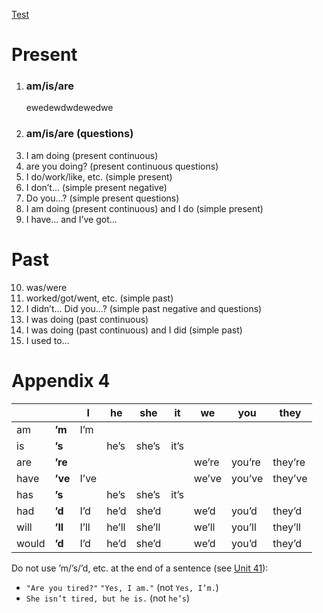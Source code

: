 [Test](#test)

# Present
1. ### am/is/are <a name="test"></a>
    ewedewdwdewedwe
2. ### am/is/are (questions)
3. I am doing (present continuous)
4. are you doing? (present continuous questions)
5. I do/work/like, etc. (simple present)
6. I don’t... (simple present negative)
7. Do you...? (simple present questions)
8. I am doing (present continuous) and I do (simple present)
9. I have... and I’ve got...
# Past
10. was/were
11. worked/got/went, etc. (simple past)
12. I didn’t... Did you...?  (simple past negative and questions)
13. I was doing (past continuous)
14. I was doing (past continuous) and I did (simple past)
15. I used to...
# Appendix 4
&nbsp;||I|he|she|it|we|you|they
-|-|-|-|-|-|-|-|-
am|**’m**|I’m|
is|**’s**||he’s|she’s|it’s
are|**’re**|||||we’re|you’re|they’re
have|**’ve**|I’ve||||we’ve|you’ve|they’ve
has|**’s**||he’s|she’s|it’s
had|**’d**|I’d|he’d|she’d||we’d|you’d|they’d
will|**’ll**|I’ll|he’ll|she’ll||we’ll|you’ll|they’ll
would|**’d**|I’d|he’d|she’d||we’d|you’d|they’d
Do not use ’m/’s/’d, etc. at the end of a sentence (see [Unit 41][]):
* `"Are you tired?"` `"Yes, I am."` (not `Yes, I’m.`)
* `She isn’t tired, but he is.` (not `he’s`)

[Unit 41]: #u41
